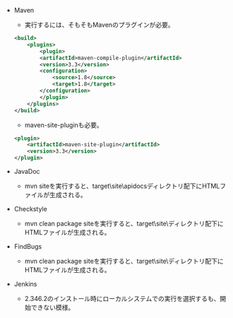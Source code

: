 *   Maven
    -   実行するには、そもそもMavenのプラグインが必要。

    ```xml
    <build>
        <plugins>
            <plugin>
            <artifactId>maven-compile-plugin</artifactId>
            <version>3.3</version>
            <configuration>
                <source>1.8</source>
                <target>1.8</target>
            </configuration>
            </plugin>
        </plugins>
    </build>
    ```

    -   maven-site-pluginも必要。
    ```XML
    <plugin>
        <artifactId>maven-site-plugin</artifactId>
        <version>3.3</version>
    </plugin>
    ```

*   JavaDoc
    -   mvn siteを実行すると、target\site\apidocsディレクトリ配下にHTMLファイルが生成される。

*   Checkstyle
    -   mvn clean package siteを実行すると、target\site\ディレクトリ配下にHTMLファイルが生成される。

*   FindBugs
    -   mvn clean package siteを実行すると、target\site\ディレクトリ配下にHTMLファイルが生成される。

*   Jenkins
    -   2.346.2のインストール時にローカルシステムでの実行を選択するも、開始できない模様。

